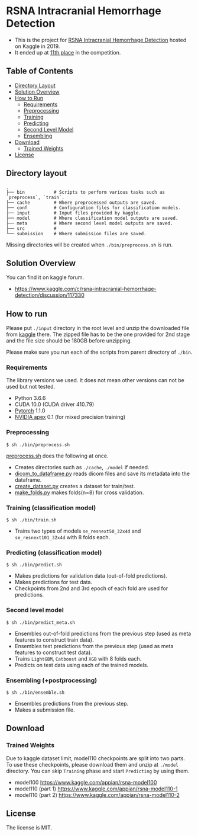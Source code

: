 # RSNA Intracranial Hemorrhage Detection

- This is the project for [RSNA Intracranial Hemorrhage Detection](https://www.kaggle.com/c/rsna-intracranial-hemorrhage-detection) hosted on Kaggle in 2019.
- It ended up at [11th place](https://www.kaggle.com/c/rsna-intracranial-hemorrhage-detection/leaderboard) in the competition.


## Table of Contents

*   [Directory Layout](#directory-layout)
*   [Solution Overview](#solution-overview)
*   [How to Run](#how-to-run)
    *   [Requirements](#requirements)
    *   [Preprocessing](#preprocessing)
    *   [Training](#training)
    *   [Predicting](#predicting)
    *   [Second Level Model](#second-level-model-how-to-run)
    *   [Ensembling](#ensembling)
*   [Download](#download)
    *   [Trained Weights](#trained-weights)
*   [License](#license)


## Directory layout

```
.
├── bin           # Scripts to perform various tasks such as `preprocess`, `train`.
├── cache         # Where preprocessed outputs are saved.
├── conf          # Configuration files for classification models.
├── input         # Input files provided by kaggle. 
├── model         # Where classification model outputs are saved.
├── meta          # Where second level model outputs are saved.
├── src           # 
└── submission    # Where submission files are saved.
```

Missing directories will be created when `./bin/preprocess.sh` is run.


## Solution Overview

You can find it on kaggle forum.

- https://www.kaggle.com/c/rsna-intracranial-hemorrhage-detection/discussion/117330


## How to run

Please put `./input` directory in the root level and unzip the downloaded file from [kaggle](https://www.kaggle.com/c/rsna-intracranial-hemorrhage-detection/data) there. The zipped file has to be the one provided for 2nd stage and the file size should be 180GB before unzipping.

Please make sure you run each of the scripts from parent directory of `./bin`.


### Requirements

The library versions we used. It does not mean other versions can not be used but not tested.

- Python 3.6.6
- CUDA 10.0 (CUDA driver 410.79)
- [Pytorch](https://pytorch.org/) 1.1.0
- [NVIDIA apex](https://github.com/NVIDIA/apex) 0.1 (for mixed precision training)


### Preprocessing

~~~
$ sh ./bin/preprocess.sh
~~~

[preprocess.sh](./bin/preprocess.sh) does the following at once.

- Creates directories such as `./cache`, `./model` if needed.
- [dicom_to_dataframe.py](./src/preprocess/dicom_to_dataframe.py) reads dicom files and save its metadata into the dataframe.
- [create_dataset.py](./src/preprocess/create_dataset.py) creates a dataset for train/test.
- [make_folds.py](./src/preprocess/make_folds.py) makes folds(n=8) for cross validation. 


### Training (classification model)

~~~
$ sh ./bin/train.sh
~~~

- Trains two types of models `se_resnext50_32x4d` and `se_resnext101_32x4d` with 8 folds each. 


### Predicting (classification model)

~~~
$ sh ./bin/predict.sh
~~~

- Makes predictions for validation data (out-of-fold predictions).
- Makes predictions for test data.
- Checkpoints from 2nd and 3rd epoch of each fold are used for predictions.


### Second level model

~~~
$ sh ./bin/predict_meta.sh
~~~

- Ensembles out-of-fold predictions from the previous step (used as meta features to construct train data).
- Ensembles test predictions from the previous step (used as meta features to construct test data).
- Trains `LightGBM`, `Catboost` and `XGB` with 8 folds each.
- Predicts on test data using each of the trained models.


### Ensembling (+postprocessing)

~~~
$ sh ./bin/ensemble.sh
~~~

- Ensembles predictions from the previous step.
- Makes a submission file.


## Download


### Trained Weights

Due to kaggle dataset limit, model110 checkpoints are split into two parts.
To use these checkpoints, please download them and unzip at `./model` directory. You can skip `Training` phase and start `Predicting` by using them.

- model100 https://www.kaggle.com/appian/rsna-model100
- model110 (part 1) https://www.kaggle.com/appian/rsna-model110-1
- model110 (part 2) https://www.kaggle.com/appian/rsna-model110-2


## License

The license is MIT.
